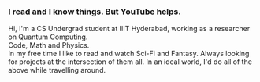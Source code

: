 ### I read and I know things. But YouTube helps. <br/>

Hi, I'm a CS Undergrad student at IIIT Hyderabad, working as a researcher on Quantum Computing. <br/>
<i class="fas fa-heart"></i> Code, Math and Physics. <br/>
In my free time I like to read and watch Sci-Fi and Fantasy. Always looking for projects at the intersection of them all. In an ideal world, I'd do all of the above while travelling around. <br/>

